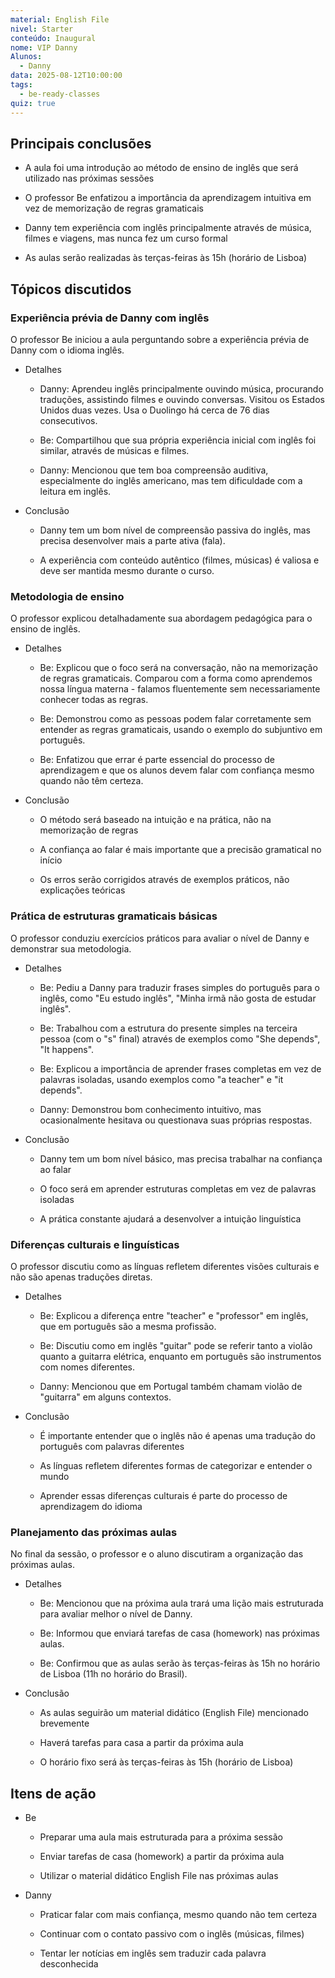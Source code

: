 ```yaml
---
material: English File
nivel: Starter
conteúdo: Inaugural
nome: VIP Danny
Alunos:
  - Danny
data: 2025-08-12T10:00:00
tags:
  - be-ready-classes
quiz: true
---
```

## Principais conclusões

- A aula foi uma introdução ao método de ensino de inglês que será utilizado nas próximas sessões
    
- O professor Be enfatizou a importância da aprendizagem intuitiva em vez de memorização de regras gramaticais
    
- Danny tem experiência com inglês principalmente através de música, filmes e viagens, mas nunca fez um curso formal
    
- As aulas serão realizadas às terças-feiras às 15h (horário de Lisboa)
    

## Tópicos discutidos

### Experiência prévia de Danny com inglês

O professor Be iniciou a aula perguntando sobre a experiência prévia de Danny com o idioma inglês.

- Detalhes
    
    - Danny: Aprendeu inglês principalmente ouvindo música, procurando traduções, assistindo filmes e ouvindo conversas. Visitou os Estados Unidos duas vezes. Usa o Duolingo há cerca de 76 dias consecutivos.
        
    - Be: Compartilhou que sua própria experiência inicial com inglês foi similar, através de músicas e filmes.
        
    - Danny: Mencionou que tem boa compreensão auditiva, especialmente do inglês americano, mas tem dificuldade com a leitura em inglês.
        
- Conclusão
    
    - Danny tem um bom nível de compreensão passiva do inglês, mas precisa desenvolver mais a parte ativa (fala).
        
    - A experiência com conteúdo autêntico (filmes, músicas) é valiosa e deve ser mantida mesmo durante o curso.
        

### Metodologia de ensino

O professor explicou detalhadamente sua abordagem pedagógica para o ensino de inglês.

- Detalhes
    
    - Be: Explicou que o foco será na conversação, não na memorização de regras gramaticais. Comparou com a forma como aprendemos nossa língua materna - falamos fluentemente sem necessariamente conhecer todas as regras.
        
    - Be: Demonstrou como as pessoas podem falar corretamente sem entender as regras gramaticais, usando o exemplo do subjuntivo em português.
        
    - Be: Enfatizou que errar é parte essencial do processo de aprendizagem e que os alunos devem falar com confiança mesmo quando não têm certeza.
        
- Conclusão
    
    - O método será baseado na intuição e na prática, não na memorização de regras
        
    - A confiança ao falar é mais importante que a precisão gramatical no início
        
    - Os erros serão corrigidos através de exemplos práticos, não explicações teóricas
        

### Prática de estruturas gramaticais básicas

O professor conduziu exercícios práticos para avaliar o nível de Danny e demonstrar sua metodologia.

- Detalhes
    
    - Be: Pediu a Danny para traduzir frases simples do português para o inglês, como "Eu estudo inglês", "Minha irmã não gosta de estudar inglês".
        
    - Be: Trabalhou com a estrutura do presente simples na terceira pessoa (com o "s" final) através de exemplos como "She depends", "It happens".
        
    - Be: Explicou a importância de aprender frases completas em vez de palavras isoladas, usando exemplos como "a teacher" e "it depends".
        
    - Danny: Demonstrou bom conhecimento intuitivo, mas ocasionalmente hesitava ou questionava suas próprias respostas.
        
- Conclusão
    
    - Danny tem um bom nível básico, mas precisa trabalhar na confiança ao falar
        
    - O foco será em aprender estruturas completas em vez de palavras isoladas
        
    - A prática constante ajudará a desenvolver a intuição linguística
        

### Diferenças culturais e linguísticas

O professor discutiu como as línguas refletem diferentes visões culturais e não são apenas traduções diretas.

- Detalhes
    
    - Be: Explicou a diferença entre "teacher" e "professor" em inglês, que em português são a mesma profissão.
        
    - Be: Discutiu como em inglês "guitar" pode se referir tanto a violão quanto a guitarra elétrica, enquanto em português são instrumentos com nomes diferentes.
        
    - Danny: Mencionou que em Portugal também chamam violão de "guitarra" em alguns contextos.
        
- Conclusão
    
    - É importante entender que o inglês não é apenas uma tradução do português com palavras diferentes
        
    - As línguas refletem diferentes formas de categorizar e entender o mundo
        
    - Aprender essas diferenças culturais é parte do processo de aprendizagem do idioma
        

### Planejamento das próximas aulas

No final da sessão, o professor e o aluno discutiram a organização das próximas aulas.

- Detalhes
    
    - Be: Mencionou que na próxima aula trará uma lição mais estruturada para avaliar melhor o nível de Danny.
        
    - Be: Informou que enviará tarefas de casa (homework) nas próximas aulas.
        
    - Be: Confirmou que as aulas serão às terças-feiras às 15h no horário de Lisboa (11h no horário do Brasil).
        
- Conclusão
    
    - As aulas seguirão um material didático (English File) mencionado brevemente
        
    - Haverá tarefas para casa a partir da próxima aula
        
    - O horário fixo será às terças-feiras às 15h (horário de Lisboa)
        

## Itens de ação

- Be
    
    - Preparar uma aula mais estruturada para a próxima sessão
        
    - Enviar tarefas de casa (homework) a partir da próxima aula
        
    - Utilizar o material didático English File nas próximas aulas
        
- Danny
    
    - Praticar falar com mais confiança, mesmo quando não tem certeza
        
    - Continuar com o contato passivo com o inglês (músicas, filmes)
        
    - Tentar ler notícias em inglês sem traduzir cada palavra desconhecida